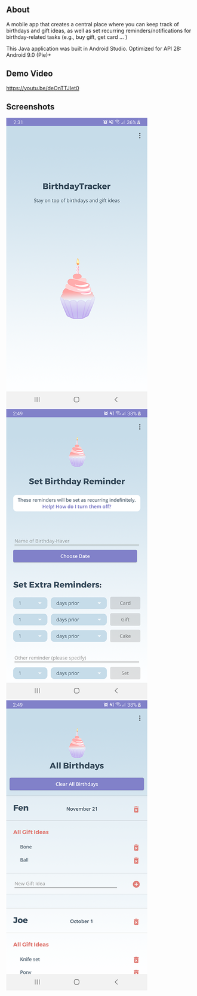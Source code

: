 ## About
A mobile app that creates a central place where you can keep track of birthdays and gift ideas, as well as set recurring reminders/notifications for birthday-related tasks (e.g., buy gift, get card ... )

This Java application was built in Android Studio. Optimized for API 28: Android 9.0 (Pie)+

## Demo Video
https://youtu.be/deOnTTJIet0

## Screenshots
![Main activity in portrait mode](Screenshots/birthdaytracker_mainscreen.png "Portrait - Main View")
![Portrait view of set reminders fragment](Screenshots/birthdaytracker_setreminder.png "Portrait - Set Reminders")
![Portrait view of birthday list fragment](Screenshots/birthdaytracker_birthdays.png "Portrait - All Birthdays")
